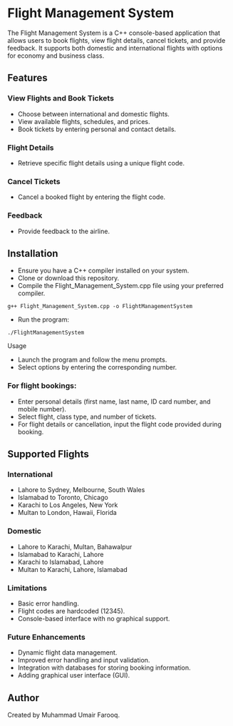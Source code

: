 # Flight Management System
The Flight Management System is a C++ console-based application that allows users to book flights, view flight details, cancel tickets, and provide feedback. It supports both domestic and international flights with options for economy and business class.

## Features
### View Flights and Book Tickets

+ Choose between international and domestic flights.
+ View available flights, schedules, and prices.
+ Book tickets by entering personal and contact details.
### Flight Details
+ Retrieve specific flight details using a unique flight code.
### Cancel Tickets
+ Cancel a booked flight by entering the flight code.
### Feedback
+ Provide feedback to the airline.
## Installation
+ Ensure you have a C++ compiler installed on your system.
+ Clone or download this repository.
+ Compile the Flight_Management_System.cpp file using your preferred compiler.
```
g++ Flight_Management_System.cpp -o FlightManagementSystem

```
+ Run the program:
```
./FlightManagementSystem
```

Usage
+ Launch the program and follow the menu prompts.
+ Select options by entering the corresponding number.
### For flight bookings:
+ Enter personal details (first name, last name, ID card number, and mobile number).
+ Select flight, class type, and number of tickets.
+ For flight details or cancellation, input the flight code provided during booking.
## Supported Flights
### International
+ Lahore to Sydney, Melbourne, South Wales
+ Islamabad to Toronto, Chicago
+ Karachi to Los Angeles, New York
+ Multan to London, Hawaii, Florida
### Domestic
+ Lahore to Karachi, Multan, Bahawalpur
+ Islamabad to Karachi, Lahore
+ Karachi to Islamabad, Lahore
+ Multan to Karachi, Lahore, Islamabad
### Limitations
+ Basic error handling.
+ Flight codes are hardcoded (12345).
+ Console-based interface with no graphical support.
### Future Enhancements
+ Dynamic flight data management.
+ Improved error handling and input validation.
+ Integration with databases for storing booking information.
+ Adding graphical user interface (GUI).
## Author
Created by Muhammad Umair Farooq.
